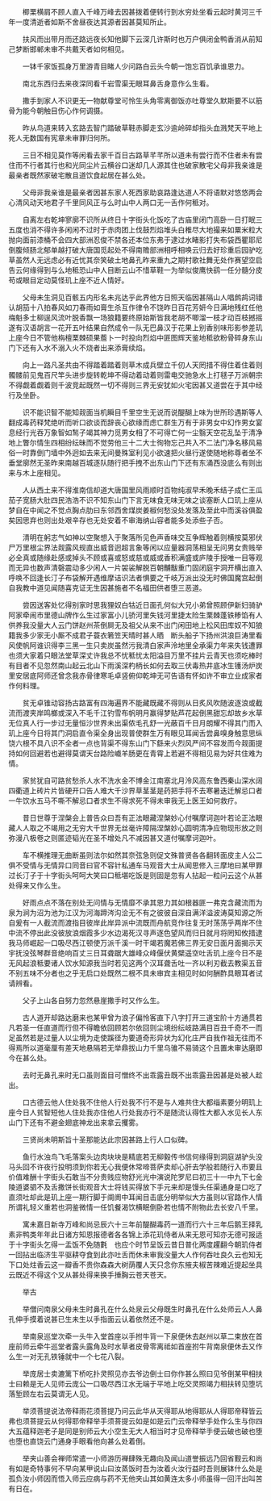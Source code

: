 <!-- { "loadSidebar": true } -->
　　楖栗横肩不顾人直入千峰万峰去因甚拨着便转行到水穷处坐看云起时黄河三千年一度清逝者如斯不舍昼夜达其源者因甚莫知所止。

　　扶风而出带月而还路远夜长知他脚下云深几许斯时也万户俱闭金鸭香消从前知己梦断邯郸未审不共戴天者如何相见。

　　一钵千家饭孤身万里游青目睹人少问路白云头今朝一饱忘百饥承谁恩力。

　　南北东西归去来夜深同看千岩雪渠无眼耳鼻舌身意作么生看。

　　撒手到家人不识更无一物献尊堂可怜生头角零离御饭亦吐尊堂久默斯要不以筋骨为能今朝触目伤心作何调摄。

　　昨从鸟道来转入玄路去智门踏破草鞋赤脚走玄沙逾岭碎却指头血溅梵天平地上死人无数国有宪章未审罪归何所。

　　三日不相见莫作等闲看去家千百日古路草芊芊所以道未有尝行而不住者未有尝住而不行者其行也和光同尘片云横谷口迷却几人源其住也破家散宅父母非我亲谁是最亲者既然家破宅散且道饮食起居在甚么处。

　　父母非我亲谁是最亲者因甚东家人死西家助哀路逢达道人不将语默对悠悠两会心清风动天地君子千里同风正与么时山中人两口无一舌作何秪对。

　　自离左右乾坤寥廓不识所从终日十字街头化饭吃了古庙里闭门高卧一日打眠三五度也消不得许多闲闲不过时于赤肉团上伐鼓烈焰堆头白椎尽大地撮来如粟米粒大抛向面前漆桶不会四大部洲忍俊不禁各还本位东弗于逮过水睹影打失布袋西瞿耶尼倒腹倾肠北郁单越打破大唐国觅起处不得南赡部洲相呼相唤云归去好珍重后园驴吃草虽然人无远虑必有近忧其奈笑破土地鼻孔昨来重九之期村歌社舞无处作赛望空启告云何缘得到与么地秪恐山中人目断云山不惜草鞋一为举似俊鹰快鹞一任分髓分皮苟或眼目定动莫怪玑上座不近人情好。

　　父母未生洞见百骸五内形名未兆达乎此界他方日照天临因甚隔山人唱鹧鸪词错认胡笳十八拍春风如刀春雨如膏生杀互作律令不饶昨日百花芳妍今日满地残红任他梅魁多士柳逞风流叶脱香飘一场狼籍要终原始斯皆我老胡不唧溜一枝才动百枝撼摇遂有汉语胡言一花开五叶结果自然成令一队无巴鼻汉于花果上别香别味形影参差玑上座今日不管他栴檀栗棘硕果薝卜一时投向烈焰中匪图辉天鉴地秪欲粉骨碎身东山门下还有入水不溺入火不烧者出来添膏续焰。

　　向上一路凡圣共由不得踏着踏着则草木成兵壁立千仞人天罔措不得住着住着则髑髅前见鬼百尺竿头进步旋转乾坤不得动着动着则雷电交驰急水上打毬子万派朝宗不得觑着觑着则千波竞起既然一切不得则三界无安犹如火宅因甚又道尝在于其中经行及坐卧。

　　识不能识智不能知觌面当机瞬目千里空生无说而说醍醐上味为世所珍遇斯等人翻成毒药释梵绝听而听口欲谈而辞丧心欲缘而虑亡群生万有于非男女中幻作男女宴息经行光吞万象智如鹙子竭其神力觅男女相了不可得亡何一尘翳天空花乱坠于清净地上瞥尔情生四相纷纭昧而不觉劳他三十二大士徇物忘己共入不二法门净名移风易俗一时靠倒门墙中外迥如去来无间曼殊室利见小欲速把火昼行遂使随地称尊者坐不垂堂廓然无圣昨来南越百城逐队随行把手拽不出东山门下还有东涌西没底么有则出来与木上座相见。

　　人从西土来不得淮南信却道大唐国里风雨顺时百物纯淑早禾晚禾结子成仁王瓜茄子宽肠大肚四民浩浩不识不知东山门下言无味食无味无味之谈塞断人口玑上座从梦自在中闻之不觉点胸点肋曰东邻西舍煤炭姜椒何愁没处发落及至此中而溪谷俱盈矣因思弃也则出处艰辛存也无处安着不审海纳山容者能多处添些子否。

　　清明在躬志气如神以空聚想入于聚落所见色声香味交互争辉触着则横按莫邪伏尸万里根尘界法觌露风规直出威音迥超言象等闲以应量器洞荡相呈无问男女贵贱举必全真或随缘赴感或掉头不顾或喜或怒或慈或威或香积满盛或庐陵手授唯一目等观而无异也数声清磬震动多少闲人一片袈裟解脱百朝黼黻重门固闭庭宇洞开横出直入呼唤不回逢长汀子布袋解开遇维摩诘识法者惧要之千岐万派出没无时佛国魔宫起倒自我教中道见闻随喜克证无生因甚施者不名福田供者堕三恶道。

　　尝因送客处忆得别家时思我狸奴白牯近日面孔何似大兄小弟曾照顾伊新妇骑驴阿家牵闹市里德山牌作么生过家富小儿骄河里失钱河里捷太险生栗棘蓬铁糁馅有人供养我没量大人云门饼赵州茶倒屙无及祖父从来不出门闲田地上松风田库奴不知狼籍我多少家无小厮不成君子蓑衣箬笠天晴时甚人晒　断头船子下扬州洪浪巨涛里看风使帆阿谁识得李三黑一生只卖炭虽然污我清白家声泠地里全承渠力年来失钱遭罪也须大家着只眼法堂草深丈许我总不忧秪忧太阳溢目万里不挂片云青天也须吃棒时有目者不见忽然南山起云北山下雨溪深杓柄长如何去取三伏毒热井底冰生镬汤炉炭里安居底阿师还曾念我赤骨律寒毛卓竖俯仰乾坤无可告语有怀如许不审立业成家者作何料理。

　　贫无卓锥动容扬古路富有四海遍界不能藏既藏不得则从日炙风吹随波逐浪或截流而渡夹岸鸣榔或深入不毛千江钓雪布帆明月赢得梦贴芦花起倒黑甜忘却故乡水草无位真人行一步过无量恒沙世界未出渠侬毛孔舒一光蔽百千日月朗耀不得其门而入玑上座今日将其门洞启直令渠全身出现普使群生万有眼见耳闻舌尝鼻嗅身触意思纵饶六根不具八识不全者一点也背渠不得东山门下繇来火烈风严间不容发而今觌面提持如何回避若也避得莫谓天台路险巇羊肠更在青霄上若避不得相见易为好共住难为情。

　　家贫犹自可路贫愁杀人水不洗水金不博金江南塞北月泠风高东鲁西秦山深水阔四衢道上砖片片皆硬开口告人难大千沙界草茎茎是药把手将不去寒暑迭迁解忌口者一牛饮水五马不嘶不解忌口者求生不得求死不得未审我无上医王如何救疗。

　　昔日世尊于涅槃会上普告众曰吾有正法眼藏涅槃妙心付嘱摩诃迦叶若论正法眼藏人人取之不竭用之无穷大千世界无丝毫许障隔涅槃妙心圆明清净应物现形放之则弥漫八极卷之则匿迹韬光在圣不增处凡不减因甚又道付嘱摩诃迦叶。

　　车不横推理无曲断虽则法尔如然其奈弦急则促文殊普贤各各翻转面皮主人公二俱不受情与无情异口同音曰官不容针私通车马观音大士从闻思修入三摩地曰某甲罪过长汀子于十字街头呵呵大笑曰口秪堪吃饭是则固是忽有人拈起一粒问云这个从甚处得来又作么生。

　　好雨点点不落在别处无问情与无情靡不承其恩力其如根器匪一弗克含藏流而为泉为涧为沼为池为江汉为河海蹄涔沟浍无不有之彼彼自深自满洋溢波涛莫知源之所自爰有一人截流而渡指目彼岸此岸异派中流既而舟航竞作往复无时荡荡乎两岸不住中流不停出此没彼放浪烟霞多少水边渴死汉寻声逐色望风而归日就月将罔知攸措逮我马师崛起一口吸尽西江顿使万派千溪一时干竭若魔若佛三界无安日面月面揭示天宇抚没弦琴群音绝响百丈三日耳聋踞大雄峰众峰偃伏黄檗遥空吐舌玑上座今日不是无风起浪秪要诸人饮水知源我当时若见这两个汉耳聋舌吐一齐以利刃截去教渠五音不别五味不分者也之乎无启口处既然二根不具未审宾主相见时如何酬酢具眼耳者试请辨看。

　　父子上山各自努力忽然悬崖撒手时又作么生。

　　古人道开却路达磨来也某甲曾为浪子偏怜客直下八字打开三道宝阶十方通贯若凡若圣一任直道而行但不得瞻依回顾若尔依回则尘境纷纭岐路满目百丑千奇不一而足虽然若是过量人以尘境为走使蹊径为要道奇形异状为幻化庄严自我作祖无往而不得焉所以道毫厘有差天地悬隔若无举鼎拔山力千里乌骓不易骑这个且置未审达磨即今在甚么处。

　　去时无鼻孔来时无口虽则面目可憎终不出乖露丑既不出乖露丑因甚是处被人趁出。

　　口古德云他人住处我不住他人行处我不行不是与人难共住大都缁素要分明玑上座今日人贫智短他人住处我亦住他人行处我亦行不是随流认得性大都入水见长人东山门下还有不避金翅底神龙出来拿云攫雾。

　　三贤尚未明斯旨十圣那能达此宗因甚路上行人口似碑。

　　鱼行水浊鸟飞毛落案头边肉块块是精底若无柳毅传书信何缘得到洞庭湖驴头没马头回不许夜行投明须到你若无心我便休常啼菩萨卖却心肝去学般若随行入市要且价值难酬十字街头石敢当不分贵贱应物舒光光中演说陀罗尼曰初三十一中九下七金陵道婆驷不及舌撒饼长街观音大士将钱买得放下手元来却是馒头任渠通身是口吃了直须吐却此是玑上座一期行脚于阛阓中耳闻目击底分明举似大方虽则以官路作人情所谓礼轻义重若也洞鉴微情一任饥餐渴饮横眠倒卧若也情不附物此去长安八千里。

　　寓未嘉日新寺万峰和尚忌辰六十三年前醍醐毒药一道而行六十三年后鹅王择乳素非鸭类年年此日诸方知恩报德者各各锦上添花玑侍者从来无恩可知亦无德可报适于十字街头乞得一盂饭不免随氀　也应个时节呈饭云昔日普化两度趯翻今朝玑侍者一回拈出临济生平驱耕夺食到此亦吐舌而休未审我没量大人作何吞吐良久云也知无下口处炷香云这一瓣香不贵你森森大树荫覆人天只念你东掖夫椒苦辣难近提起坐具云既近不得这个又从甚处得来换手捶胸云苍天苍天。

　　举古

　　举僧问南泉父母未生时鼻孔在什么处泉云父母既生时鼻孔在什么处师云人人鼻孔伸手摸着说甚已生未生以手指面云认着依然还不是。

　　举南泉巡堂次牵一头牛入堂首座以手拊牛背一下泉便休去赵州以草二束放在首座前师云牵牛巡堂者露头露角及时水草者皮骨零离祗如首座拊牛背南泉便休去又作么生一对无孔铁锤就中一个七花八裂。

　　举庞居士卖漉篱下桥吃扑灵照见亦去爷边倒士曰你作甚么照曰见爷倒某甲相扶士曰赖是无人见师云庞公一口吸尽西江水无端于平地上吃交灵照竭力相扶转见堕坑落堑顾左右云莫谓无人见。

　　举须菩提说法帝释雨花须菩提乃问云此华从天得耶从地得耶从人得耶帝释皆云弗也须菩提云从何得耶帝释举手须菩提云如是如是云门云帝释举手处作么生与你四大五蕴释迦老子是同是别师云大小空生无大人相当时才见帝释举手便云破也破也堕也堕也直饶云门通身手眼看他向甚么处着倒。

　　举夹山善会禅师常遣一小师游历禅肆殊无趣向及闻山道誉振远乃回省觐云和尚有如是奇特事何不早向某甲说山曰汝蒸饭时吾为汝着火汝行益时吾则展钵什么处是孤负汝小师因而悟入师云应病与药不无他夹山其如黄连太多小师虽得一回汗出叫苦有日在。

